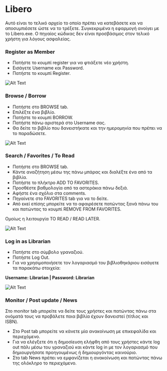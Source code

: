 # Libero

Αυτό είναι το τελικό αρχείο το οποίο πρέπει να κατεβάσετε και να αποσυμπιέσετε ώστε να το τρέξετε. Συγκεκριμένα η εφαρμογή ανοίγει με το Libero.exe. Ο πηγαίος κώδικας δεν είναι προσβάσιμος στον τελικό χρήστη για λόγους ασφαλείας.

### Register as Member

* Πατήστε το κουμπί register για να φτιάξετε νέο χρήστη. 
* Εισάγετε Username και Password. 
* Πατήστε το κουμπί Register.

![Alt Text](https://files.catbox.moe/afsqmm.gif)

### Browse / Borrow

* Πατήστε στο BROWSE tab. 
* Επιλέξτε ένα βιβλίο.
* Πατήστε το κουμπί BORROW. 
* Πατήστε πάνω αριστερά στο Username σας. 
* Θα δείτε το βιβλίο που δανειστήκατε και την ημερομηνία που πρέπει να το παραδώσετε. 

![Alt Text](https://files.catbox.moe/afsqmm.gif)

### Search / Favorites / To Read

* Πατήστε στο BROWSE tab.
* Κάντε αναζήτηση μέσω της πάνω μπάρας και διαλέξτε ένα από τα βιβλία.
* Πατήστε το πλήκτρο ADD TO FAVORITES.
* Προσθέστε βαθμολογία από τα αστεράκια πάνω δεξιά.
* Αφήστε ένα σχόλιο στα comments. 
* Πηγαίνετε στο FAVORITES tab για να το δείτε.
* Από εκεί επίσης μπορείτε να το αφαιρέσετε πατώντας ξανά πάνω του και πατώντας το κουμπί REMOVE FROM FAVORITES.

Ομοίως η λειτουργία TO READ / READ LATER.

![Alt Text](https://files.catbox.moe/afsqmm.gif)

### Log in as Librarian

* Πατήστε στο σύμβολο γραναζιού. 
* Πατήστε Log Out. 
* Για να χρησιμοποιήσετε τον λογαριασμό του βιβλιοθηκάριου εισάγετε τα παρακάτω στοιχεία:

**Username: Librarian | Password: Librarian**

![Alt Text](https://files.catbox.moe/afsqmm.gif)

### Monitor / Post update / News 

Στο monitor tab μπορείτε να δείτε τους χρήστες και πατώντας πάνω στα ονόματά τους να προβάλετε ποια βιβλία έχουν δανειστεί (τίτλος και ISBN). 

* Στο Post tab μπορείτε να κάνετε μία ανακοίνωση με επικεφαλίδα και περιεχόμενο. 
* Για να ελέγξετε ότι η δημοσίευση ελήφθη από τους χρήστες κάντε log out πάλι μέσω του γραναζιού και κάντε log in με τον λογαριασμό που δημιουργήσατε προηγουμένως ή δημιουργόντας καινούριο. 
* Στο tab News πρέπει να εμφανίζεται η ανακοίνωση και πατώντας πάνω της ολόκληρο το περιεχόμενο. 
